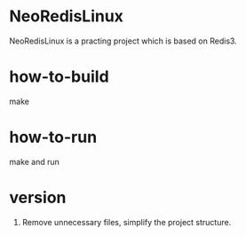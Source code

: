 NeoRedisLinux
=========
NeoRedisLinux is a practing project which is based on Redis3.


how-to-build
============
make

how-to-run
============
make and run

version
=========
1. Remove unnecessary files, simplify the project structure.

